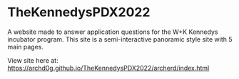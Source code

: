 # TheKennedysPDX2022

A website made to answer application questions for the W+K Kennedys incubator program. This site is a semi-interactive panoramic style site with 5 main pages.

View site here at: https://archd0g.github.io/TheKennedysPDX2022/archerd/index.html
